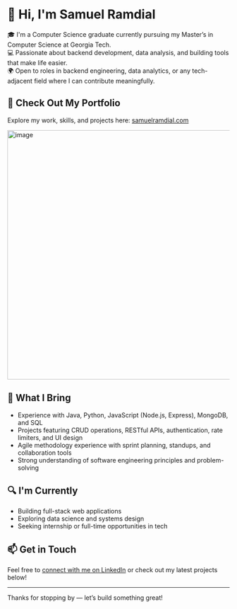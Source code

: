 # 👋 Hi, I'm Samuel Ramdial

🎓 I'm a Computer Science graduate currently pursuing my Master’s in Computer Science at Georgia Tech.  
💻 Passionate about backend development, data analysis, and building tools that make life easier.  
🌍 Open to roles in backend engineering, data analytics, or any tech-adjacent field where I can contribute meaningfully.

## 🔗 Check Out My Portfolio  
Explore my work, skills, and projects here: [samuelramdial.com](https://new-portfolio-nine-puce.vercel.app/) 

<img width="1103" height="564" alt="image" src="https://github.com/user-attachments/assets/08716ae5-8e62-42b6-a2b3-7a6e554fd3fd" />


## 🚀 What I Bring
- Experience with Java, Python, JavaScript (Node.js, Express), MongoDB, and SQL
- Projects featuring CRUD operations, RESTful APIs, authentication, rate limiters, and UI design
- Agile methodology experience with sprint planning, standups, and collaboration tools
- Strong understanding of software engineering principles and problem-solving

## 🔍 I'm Currently
- Building full-stack web applications  
- Exploring data science and systems design  
- Seeking internship or full-time opportunities in tech

## 📫 Get in Touch
Feel free to [connect with me on LinkedIn](https://www.linkedin.com/in/samuel-ramdial/) or check out my latest projects below!

---

Thanks for stopping by — let’s build something great!
